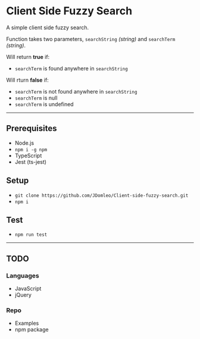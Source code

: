 # Client Side Fuzzy Search


A simple client side fuzzy search.

Function takes two parameters, `searchString` _(string)_ and `searchTerm` _(string)_.

Will return **true** if:
- `searchTerm` is found anywhere in `searchString`

Will rturn **false** if:
- `searchTerm` is not found anywhere in `searchString`
- `searchTerm` is null
- `searchTerm` is undefined

---

## Prerequisites
- Node.js
- `npm i -g npm`
- TypeScript
- Jest (ts-jest)

## Setup
- `git clone https://github.com/JDomleo/Client-side-fuzzy-search.git`
- `npm i`

## Test
- `npm run test`

---

## TODO

### Languages
- JavaScript
- jQuery

### Repo
- Examples
- npm package
